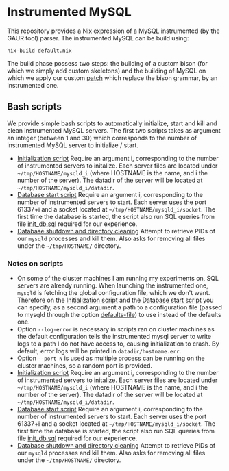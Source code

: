 # Instrumented MySQL

This repository provides a Nix expression of a MySQL instrumented (by the GAUR tool) parser. The instrumented MySQL can be build using:

```
nix-build default.nix
```

The build phase possess two steps: the building of a custom bison (for which we simply add custom skeletons) and the building of MySQL on which we apply our custom [patch](./mysql/sql_yacc.patch) which replace the bison grammar, by an instrumented one.

## Bash scripts

We provide simple bash scripts to automatically initialize, start and kill and clean instrumented MySQL servers. The first two scripts takes as argument an integer (between 1 and 30) which corresponds to the number of instrumented MySQL server to initialize / start.

- [Initialization script](./init_mysql.sh) Require an argument i, corresponding to the number of instrumented servers to initalize. Each server files are located under `~/tmp/HOSTNAME/mysqld_i` (where HOSTNAME is the name, and i the number of the server). The datadir of the server will be located at `~/tmp/HOSTNAME/mysqld_i/datadir`.
- [Database start script](./start_mysql.sh) Require an argument i, corresponding to the number of instrumented servers to start. Each server uses the port 61337+i and a socket located at `~/tmp/HOSTNAME/mysqld_i/socket`. The first time the database is started, the script also run SQL queries from file [init_db.sql](./init_db.sql) required for our experience.
- [Database shutdown and directory cleaning](./kill_and_clean_mysql_files.sh) Attempt to retrieve PIDs of our `mysqld` processes and kill them. Also asks for removing all files under the `~/tmp/HOSTNAME/` directory. 

### Notes on scripts
- On some of the cluster machines I am running my experiments on, SQL servers are already running. When launching the instrumented one, `mysqld` is fetching the global configuration file, which we don't want. Therefore on the [Initialization script](./init_mysql.sh) and the [Database start script](./start_mysql.sh) you can specify, as a second argument a path to a configuration file (passed to mysqld through the option [defaults-file](https://dev.mysql.com/doc/refman/8.4/en/option-file-options.html#option_general_defaults-file)) to use instead of the defaults one.
- Option `--log-error` is necessary in scripts ran on cluster machines as the default configuration tells the instrumented mysql server to write logs to a path I do not have access to, causing initialization to crash. By default, error logs will be printed in `datadir/hostname.err`.
- Option `--port N` is used as multiple process can be running on the cluster machines, so a random port is provided.
- [Initialization script](./init_mysql.sh) Require an argument i, corresponding to the number of instrumented servers to initalize. Each server files are located under `~/tmp/HOSTNAME/mysqld_i` (where HOSTNAME is the name, and i the number of the server). The datadir of the server will be located at `~/tmp/HOSTNAME/mysqld_i/datadir`.
- [Database start script](./start_mysql.sh) Require an argument i, corresponding to the number of instrumented servers to start. Each server uses the port 61337+i and a socket located at `~/tmp/HOSTNAME/mysqld_i/socket`. The first time the database is started, the script also run SQL queries from file [init_db.sql](./init_db.sql) required for our experience.
- [Database shutdown and directory cleaning](./kill_and_clean_mysql_files.sh) Attempt to retrieve PIDs of our `mysqld` processes and kill them. Also asks for removing all files under the `~/tmp/HOSTNAME/` directory. 
